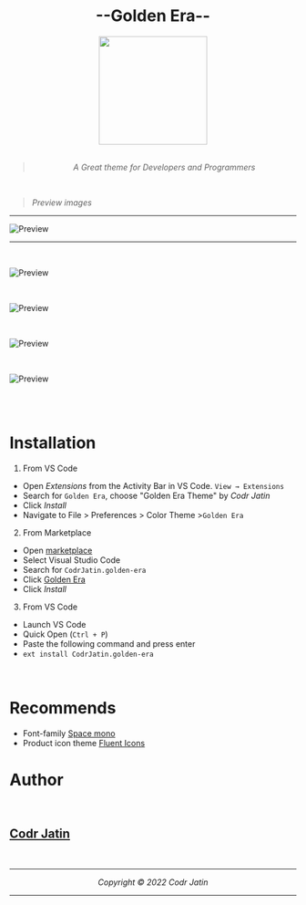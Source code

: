 <div align="center">

# --Golden Era--


<img src="https://raw.githubusercontent.com/CodrJatin/Golden-Era/master/images/logo.png" height="190px" width="190px">
<br>
<br>

> *A Great theme for Developers and Programmers*

</div>

<br>

> *Preview images*
---
![Preview](https://raw.githubusercontent.com/CodrJatin/Golden-Era/master/images/pre1.png)

---
<br>

![Preview](https://raw.githubusercontent.com/CodrJatin/Golden-Era/master/images/pre2.png)

<br>

![Preview](https://raw.githubusercontent.com/CodrJatin/Golden-Era/master/images/pre3.png)

<br>

![Preview](https://raw.githubusercontent.com/CodrJatin/Golden-Era/master/images/pre4.png)

<br>

![Preview](https://raw.githubusercontent.com/CodrJatin/Golden-Era/master/images/pre5.png)

<br>

<br>
</div>

# Installation

1. From VS Code
- Open  *Extensions* from the Activity Bar  in VS Code. `View → Extensions`
- Search for `Golden Era`, choose "Golden Era Theme" by *Codr Jatin*
- Click *Install*
- Navigate to File > Preferences > Color Theme >`Golden Era`

2. From Marketplace
- Open [marketplace](https://marketplace.visualstudio.com)
- Select Visual Studio Code
- Search for `CodrJatin.golden-era`
- Click [Golden Era](https://marketplace.visualstudio.com/items?itemName=CodrJatin.golden-era)
- Click *Install*

3. From VS Code
- Launch VS Code 
- Quick Open (`Ctrl + P`)
- Paste the following command and press enter
- `ext install CodrJatin.golden-era`

<br>

# Recommends
- Font-family [Space mono](https://fonts.google.com/specimen/Space+Mono?query=space+mono)
- Product icon theme [Fluent Icons](https://marketplace.visualstudio.com/items?itemName=miguelsolorio.fluent-icons)

# Author
<br>

## [Codr Jatin](https://github.com/CodrJatin)
<br>

---
<div align = "center">

*Copyright &copy; 2022 Codr Jatin*

</div>

---